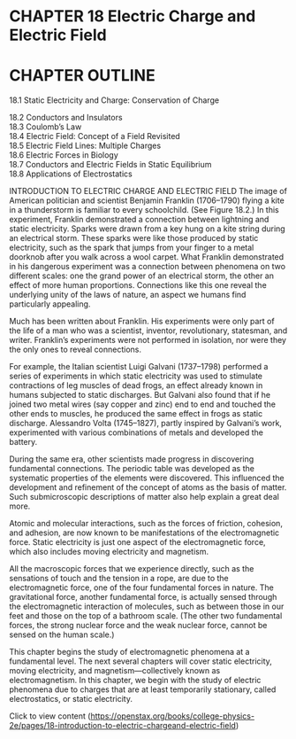 # CHAPTER 18 Electric Charge and Electric Field

# CHAPTER OUTLINE

18.1 Static Electricity and Charge: Conservation of Charge

18.2 Conductors and Insulators   
18.3 Coulomb’s Law   
18.4 Electric Field: Concept of a Field Revisited   
18.5 Electric Field Lines: Multiple Charges   
18.6 Electric Forces in Biology   
18.7 Conductors and Electric Fields in Static Equilibrium   
18.8 Applications of Electrostatics

INTRODUCTION TO ELECTRIC CHARGE AND ELECTRIC FIELD The image of American politician and scientist Benjamin Franklin (1706–1790) flying a kite in a thunderstorm is familiar to every schoolchild. (See Figure 18.2.) In this experiment, Franklin demonstrated a connection between lightning and static electricity. Sparks were drawn from a key hung on a kite string during an electrical storm. These sparks were like those produced by static electricity, such as the spark that jumps from your finger to a metal doorknob after you walk across a wool carpet. What Franklin demonstrated in his dangerous experiment was a connection between phenomena on two different scales: one the grand power of an electrical storm, the other an effect of more human proportions. Connections like this one reveal the underlying unity of the laws of nature, an aspect we humans find particularly appealing.

Much has been written about Franklin. His experiments were only part of the life of a man who was a scientist, inventor, revolutionary, statesman, and writer. Franklin’s experiments were not performed in isolation, nor were they the only ones to reveal connections.

For example, the Italian scientist Luigi Galvani (1737–1798) performed a series of experiments in which static electricity was used to stimulate contractions of leg muscles of dead frogs, an effect already known in humans subjected to static discharges. But Galvani also found that if he joined two metal wires (say copper and zinc) end to end and touched the other ends to muscles, he produced the same effect in frogs as static discharge. Alessandro Volta (1745–1827), partly inspired by Galvani’s work, experimented with various combinations of metals and developed the battery.

During the same era, other scientists made progress in discovering fundamental connections. The periodic table was developed as the systematic properties of the elements were discovered. This influenced the development and refinement of the concept of atoms as the basis of matter. Such submicroscopic descriptions of matter also help explain a great deal more.

Atomic and molecular interactions, such as the forces of friction, cohesion, and adhesion, are now known to be manifestations of the electromagnetic force. Static electricity is just one aspect of the electromagnetic force, which also includes moving electricity and magnetism.

All the macroscopic forces that we experience directly, such as the sensations of touch and the tension in a rope, are due to the electromagnetic force, one of the four fundamental forces in nature. The gravitational force, another fundamental force, is actually sensed through the electromagnetic interaction of molecules, such as between those in our feet and those on the top of a bathroom scale. (The other two fundamental forces, the strong nuclear force and the weak nuclear force, cannot be sensed on the human scale.)

This chapter begins the study of electromagnetic phenomena at a fundamental level. The next several chapters will cover static electricity, moving electricity, and magnetism—collectively known as electromagnetism. In this chapter, we begin with the study of electric phenomena due to charges that are at least temporarily stationary, called electrostatics, or static electricity.

Click to view content (https://openstax.org/books/college-physics-2e/pages/18-introduction-to-electric-chargeand-electric-field)